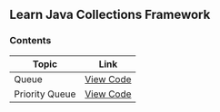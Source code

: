 ## Learn Java Collections Framework



### Contents

|         Topic          |                                   Link                                                                              |
|          ---           |                                   :---:                                                                             |
| Queue                  | [View Code](https://github.com/tridibsamanta/Learn-Java-Collections-Framework/blob/main/Queue_Learn.java)           |
| Priority Queue         | [View Code](https://github.com/tridibsamanta/Learn-Java-Collections-Framework/blob/main/PriorityQueue_Learn.java)   |

